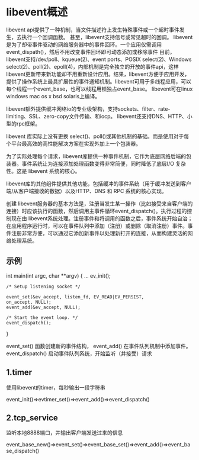 # libevent概述
libevent api提供了一种机制，当文件描述符上发生特殊事件或一个超时事件发生，去执行一个回调函数。
甚至，libevent支持信号或常见超时的回调。
libevent 是为了却带事件驱动的网络服务器中的事件回环。一个应用仅需调用event_dispath()，然后不用改变事件回环即可动态添加或移除事件
目前，libevent支持/dev/poll、kqueue(2)、event ports、POSIX select(2)、Windows select(2)、poll(2)、epoll(4)，内部机制是完全独立的开放的事件api，这样libevent更新带来新功能却不用重新设计应用。结果，libevent方便于应用开发，提供了操作系统上最具扩展性的事件通知机制。libevent可用于多线程应用，可以每个线程一个event_base，也可以线程用锁独占event_base。
libevent可在linux windows mac os x bsd solaris上编译。

libevent额外提供缓冲网络io的专业级架构，支持sockets、filter、rate-limiting、SSL、zero-copy文件传输、和iocp。
libevent还支持DNS、HTTP、小型的rpc框架。

libevent 库实际上没有更换 select()、poll()或其他机制的基础。而是使用对于每个平台最高效的高性能解决方案在实现外加上一个包装器。

为了实际处理每个请求，libevent库提供一种事件机制，它作为底层网络后端的包装器。事件系统让为连接添加处理函数变得非常简便，同时降低了底层I/O 复杂性。这是 libevent 系统的核心。

libevent库的其他组件提供其他功能，包括缓冲的事件系统（用于缓冲发送到客户端/从客户端接收的数据）以及HTTP、DNS 和 RPC 系统的核心实现。

创建 libevent服务器的基本方法是，注册当发生某一操作（比如接受来自客户端的连接）时应该执行的函数，然后调用主事件循环event_dispatch()。执行过程的控制现在由 libevent系统处理。注册事件和将调用的函数之后，事件系统开始自治；在应用程序运行时，可以在事件队列中添加（注册）或删除（取消注册）事件。事件注册非常方便，可以通过它添加新事件以处理新打开的连接，从而构建灵活的网络处理系统。

## 示例
int main(int argc, char **argv)
{
	...
	ev_init();
	
	/* Setup listening socket */
	
	event_set(&ev_accept, listen_fd, EV_READ|EV_PERSIST,
	on_accept, NULL);
	event_add(&ev_accept, NULL);
	
	/* Start the event loop. */
	event_dispatch();
}

event_set() 函数创建新的事件结构，
event_add() 在事件队列机制中添加事件。
event_dispatch() 启动事件队列系统，开始监听（并接受）请求


## 1.timer
使用libevent的timer，每秒输出一段字符串

event_init()=>evtimer_set()=>event_add()=>event_dispatch()

## 2.tcp_service
监听本地8888端口，并输出客户端发送过来的信息

event_base_new()=>event_set()=>event_base_set()=>event_add()=>event_base_dispatch()
